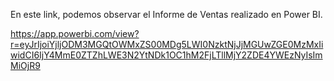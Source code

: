 En este link, podemos observar el Informe de Ventas realizado en Power BI.

https://app.powerbi.com/view?r=eyJrIjoiYjljODM3MGQtOWMxZS00MDg5LWI0NzktNjJjMGUwZGE0MzMxIiwidCI6IjY4MmE0ZTZhLWE3N2YtNDk1OC1hM2FjLTllMjY2ZDE4YWEzNyIsImMiOjR9
